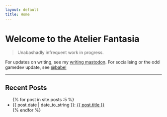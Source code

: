 ```yaml
---
layout: default
title: Home
---
```


# Welcome to the Atelier Fantasia

> Unabashadly infrequent work in progress.

For updates on writing, see my <a rel="me" href="https://masto.ai/@afantasia">writing mastodon</a>.
For socialising or the odd gamedev update, see <a rel="me" href="https://mastodon.gamedev.place/@babel">@babel</a>

---

## Recent Posts

<ul class="posts">
  {% for post in site.posts :5 %}
  <li><span>{{ post.date | date_to_string }}</span>: <a href="{{ post.url }}" title="{{ post.title }}">{{ post.title }}</a></li>
  {% endfor %}
</ul>

